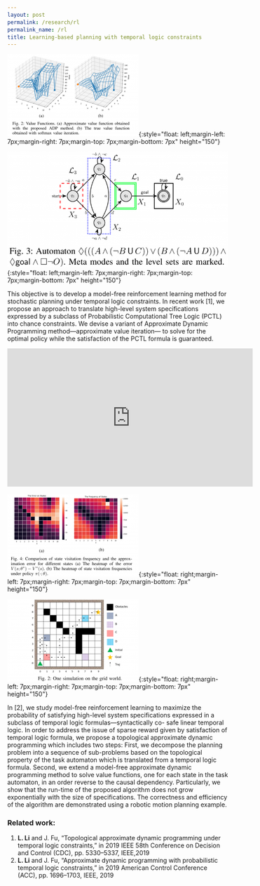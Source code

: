 ```yaml
---
layout: post
permalink: /research/rl
permalink_name: /rl
title: Learning-based planning with temporal logic constraints
---
```


![](../assets/value_surf.png){:style="float: left;margin-left: 7px;margin-right: 7px;margin-top: 7px;margin-bottom: 7px" height="150"}

![](../assets/automaton.png){:style="float: left;margin-left: 7px;margin-right: 7px;margin-top: 7px;margin-bottom: 7px" height="150"}

This objective is to develop a model-free reinforcement learning method for stochastic planning under temporal logic constraints. In recent work [1], we propose an approach to translate high-level system specifications expressed by a subclass of Probabilistic Computational Tree Logic (PCTL) into chance constraints. We devise a variant of Approximate Dynamic Programming method—approximate value iteration— to solve for the optimal policy while the satisfaction of the PCTL formula is guaranteed.

<iframe width="560" height="315" src="https://www.youtube.com/embed/MJRgdngLjbw" title="YouTube video player" frameborder="0" allow="accelerometer; autoplay; clipboard-write; encrypted-media; gyroscope; picture-in-picture" allowfullscreen></iframe>

![](../assets/errors.png){:style="float: right;margin-left: 7px;margin-right: 7px;margin-top: 7px;margin-bottom: 7px" height="150"}

![](../assets/traj.png){:style="float: right;margin-left: 7px;margin-right: 7px;margin-top: 7px;margin-bottom: 7px" height="150"}

In [2], we study model-free reinforcement learning to maximize the probability of satisfying high-level system specifications expressed in a subclass of temporal logic formulas—syntactically co- safe linear temporal logic. In order to address the issue of sparse reward given by satisfaction of temporal logic formula, we propose a topological approximate dynamic programming which includes two steps: First, we decompose the planning problem into a sequence of sub-problems based on the topological property of the task automaton which is translated from a temporal logic formula. Second, we extend a model-free approximate dynamic programming method to solve value functions, one for each state in the task automaton, in an order reverse to the causal dependency. Particularly, we show that the run-time of the proposed algorithm does not grow exponentially with the size of specifications. The correctness and efficiency of the algorithm are demonstrated using a robotic motion planning example.

### Related work:

1. **L. Li** and J. Fu, “Topological approximate dynamic programming under temporal logic constraints,” in 2019 IEEE 58th Conference on Decision and Control (CDC), pp. 5330–5337, IEEE,2019
2. **L. Li** and J. Fu, “Approximate dynamic programming with probabilistic temporal logic constraints,” in 2019 American Control Conference (ACC), pp. 1696–1703, IEEE, 2019
